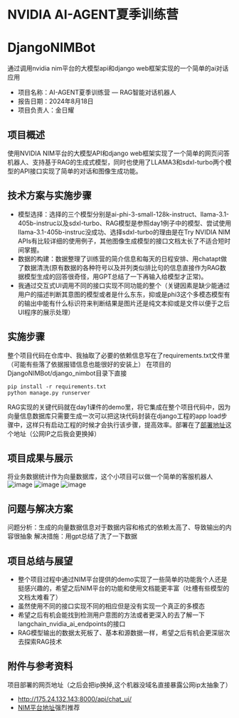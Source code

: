 NVIDIA AI-AGENT夏季训练营
=================
# DjangoNIMBot
通过调用nvidia nim平台的大模型api和django web框架实现的一个简单的ai对话应用

* 项目名称：AI-AGENT夏季训练营 — RAG智能对话机器人
* 报告日期：2024年8月18日
* 项目负责人：金日耀

项目概述
-------
使用NVIDIA NIM平台的大模型API和django web框架实现了一个简单的网页问答机器人、支持基于RAG的生成式模型，同时也使用了LLAMA3和sdxl-turbo两个模型的API接口实现了简单的对话和图像生成功能。

技术方案与实施步骤
-------
* 模型选择：选择的三个模型分别是ai-phi-3-small-128k-instruct、llama-3.1-405b-instruc以及sdxl-turbo、RAG模型是参照day1例子中的模型、尝试使用llama-3.1-405b-instruc没成功、选择sdxl-turbo的理由是在Try NVIDIA NIM APIs有比较详细的使用例子，其他图像生成模型的接口文档太长了不适合短时间掌握。
* 数据的构建：数据整理了训练营的简介信息和每天的日程安排、用chatapt做了数据清洗(原有数据的各种符号以及并列类似排比句的信息直接作为RAG数据模型生成的回答很奇怪，用GPT总结了一下再输入给模型才正常)。
* 我通过交互式UI调用不同的接口实现不同功能的整个（关键因素是缺少能通过用户的描述判断其意图的模型或者是什么东东，抑或是phi3这个多模态模型有的输出中能有什么标识符来判断结果是图片还是纯文本抑或是文件以便于之后UI程序的展示处理）

实施步骤
-------
整个项目代码在仓库中、我抽取了必要的依赖信息写在了requirements.txt文件里（可能有些落了依据报错信息也能很好的安装上）
在项目的DjangoNIMBot/django_nimbot目录下直接
```
pip install -r requirements.txt
python manage.py runserver
```

RAG实现的关键代码就在day1课件的demo里，将它集成在整个项目代码中，因为向量信息数据库只需要生成一次可以把这块代码封装在django工程的app load步骤中，这样只有启动工程的时候才会执行该步骤，提高效率。部署在了[部署地址](http://175.24.132.143:8000/api/chat_ui/)这个地址（公网IP之后我会更换掉）

项目成果与展示
-------
将业务数据统计作为向量数据库，这个小项目可以做一个简单的客服机器人
![image](https://github.com/user-attachments/assets/34505b62-c788-48d9-a922-775d7e45f71b)
![image](https://github.com/user-attachments/assets/c9e9d8d4-d384-451e-b7e7-c2c031f8609b)
![image](https://github.com/user-attachments/assets/710c056f-100d-4acd-a810-9a6dbe61c756)

问题与解决方案
-------
问题分析：生成的向量数据信息对于数据内容和格式的依赖太高了、导致输出的内容很抽象
解决措施：用gpt总结了洗了一下数据

项目总结与展望
-------
* 整个项目过程中通过NIM平台提供的demo实现了一些简单的功能我个人还是挺感兴趣的，希望之后NIM平台的功能和使用文档能更丰富（吐槽有些模型的文档太难看了）
* 虽然使用不同的接口实现不同的相应但是没有实现一个真正的多模态
* 希望之后有机会能找到检测用户意图的方法或者更深入的去了解一下langchain_nvidia_ai_endpoints的接口
* RAG模型输出的数据太死板了、基本和源数据一样，希望之后有机会更深层次去探索RAG技术

附件与参考资料
-------
项目部署的网页地址（之后会把ip换掉,这个机器没域名直接暴露公网ip太抽象了）
* http://175.24.132.143:8000/api/chat_ui/
* [NIM平台地址](https://build.nvidia.com/explore/discover)强烈推荐




